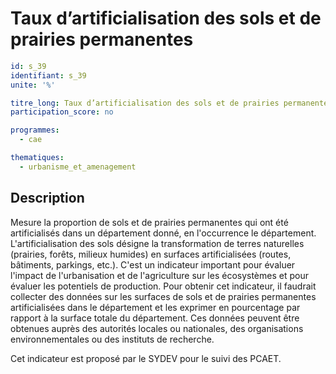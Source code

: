 # Taux d’artificialisation des sols et de prairies permanentes

```yaml
id: s_39
identifiant: s_39
unite: '%'

titre_long: Taux d’artificialisation des sols et de prairies permanentes
participation_score: no

programmes:
  - cae

thematiques:
  - urbanisme_et_amenagement
```
## Description
Mesure la proportion de sols et de prairies permanentes qui ont été artificialisés dans un département donné, en l'occurrence le département. L'artificialisation des sols désigne la transformation de terres naturelles (prairies, forêts, milieux humides) en surfaces artificialisées (routes, bâtiments, parkings, etc.). C'est un indicateur important pour évaluer l'impact de l'urbanisation et de l'agriculture sur les écosystèmes et pour évaluer les potentiels de production. Pour obtenir cet indicateur, il faudrait collecter des données sur les surfaces de sols et de prairies permanentes artificialisées dans le département et les exprimer en pourcentage par rapport à la surface totale du département. Ces données peuvent être obtenues auprès des autorités locales ou nationales, des organisations environnementales ou des instituts de recherche.

Cet indicateur est proposé par le SYDEV pour le suivi des PCAET.

